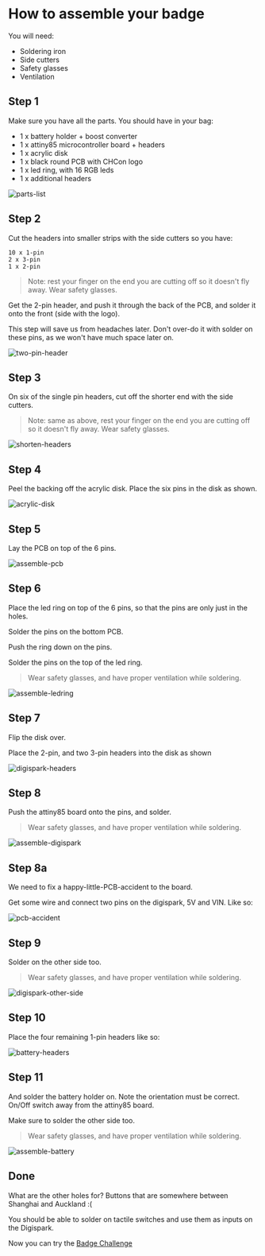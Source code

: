 # How to assemble your badge

You will need:
* Soldering iron
* Side cutters
* Safety glasses
* Ventilation


## Step 1

Make sure you have all the parts. You should have in your bag:

* 1 x battery holder + boost converter
* 1 x attiny85 microcontroller board + headers
* 1 x acrylic disk
* 1 x black round PCB with CHCon logo
* 1 x led ring, with 16 RGB leds
* 1 x additional headers

![parts-list](images/step1.jpg)


## Step 2

Cut the headers into smaller strips with the side cutters so you have:

```
10 x 1-pin
2 x 3-pin
1 x 2-pin
```

> Note: rest your finger on the end you are cutting off so it doesn't fly away. Wear safety glasses.

Get the 2-pin header, and push it through the back of the PCB, and solder it onto the front (side with the logo).

This step will save us from headaches later. Don't over-do it with solder on these pins, as we won't have much space later on.

![two-pin-header](images/step2.jpg)


## Step 3

On six of the single pin headers, cut off the shorter end with the side cutters.

> Note: same as above, rest your finger on the end you are cutting off so it doesn't fly away. Wear safety glasses.

![shorten-headers](images/step3.jpg)


## Step 4

Peel the backing off the acrylic disk.
Place the six pins in the disk as shown.

![acrylic-disk](images/step4.jpg)


## Step 5

Lay the PCB on top of the 6 pins.

![assemble-pcb](images/step5.jpg)


## Step 6

Place the led ring on top of the 6 pins, so that the pins are only just in the holes.

Solder the pins on the bottom PCB.

Push the ring down on the pins.

Solder the pins on the top of the led ring.

> Wear safety glasses, and have proper ventilation while soldering.


![assemble-ledring](images/step6.jpg)


## Step 7

Flip the disk over.

Place the 2-pin, and two 3-pin headers into the disk as shown

![digispark-headers](images/step7.jpg)


## Step 8

Push the attiny85 board onto the pins, and solder.

> Wear safety glasses, and have proper ventilation while soldering.


![assemble-digispark](images/step8.jpg)

## Step 8a

We need to fix a happy-little-PCB-accident to the board.

Get some wire and connect two pins on the digispark, 5V and VIN. Like so:

![pcb-accident](images/step8a.jpg)

## Step 9

Solder on the other side too.

> Wear safety glasses, and have proper ventilation while soldering.

![digispark-other-side](images/step9.jpg)


## Step 10

Place the four remaining 1-pin headers like so:

![battery-headers](images/step10.jpg)


## Step 11

And solder the battery holder on. Note the orientation must be correct. On/Off switch away from the attiny85 board.

Make sure to solder the other side too.

> Wear safety glasses, and have proper ventilation while soldering.

![assemble-battery](images/step11.jpg)


## Done

What are the other holes for? Buttons that are somewhere between Shanghai and Auckland :(

You should be able to solder on tactile switches and use them as inputs on the Digispark.

Now you can try the [Badge Challenge](CHALLENGE.md)
